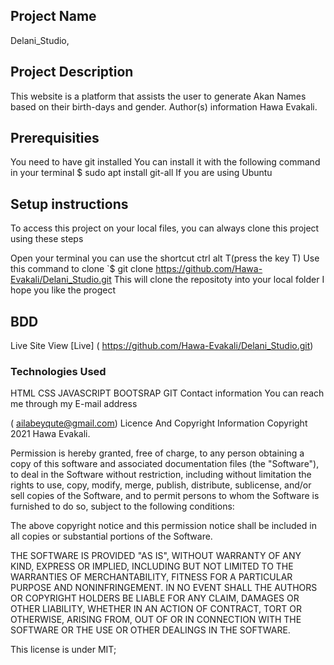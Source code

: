 ## Project Name
Delani_Studio,
## Project Description
This website is a platform that assists the user to generate Akan Names based on their birth-days and gender. Author(s) information Hawa Evakali.

## Prerequisities
You need to have git installed You can install it with the following command in your terminal $ sudo apt install git-all If you are using Ubuntu

## Setup instructions
To access this project on your local files, you can always clone this project using these steps

Open your terminal you can use the shortcut ctrl alt T(press the key T)
Use this command to clone `$ git clone https://github.com/Hawa-Evakali/Delani_Studio.git
This will clone the repositoty into your local folder I hope you like the progect
## BDD
Live Site
View [Live] ( https://github.com/Hawa-Evakali/Delani_Studio.git)

### Technologies Used
HTML CSS JAVASCRIPT BOOTSRAP GIT Contact information You can reach me through my E-mail address

( ailabeyqute@gmail.com) Licence And Copyright Information Copyright 2021 Hawa Evakali.

Permission is hereby granted, free of charge, to any person obtaining a copy of this software and associated documentation files (the "Software"), to deal in the Software without restriction, including without limitation the rights to use, copy, modify, merge, publish, distribute, sublicense, and/or sell copies of the Software, and to permit persons to whom the Software is furnished to do so, subject to the following conditions:

The above copyright notice and this permission notice shall be included in all copies or substantial portions of the Software.

THE SOFTWARE IS PROVIDED "AS IS", WITHOUT WARRANTY OF ANY KIND, EXPRESS OR IMPLIED, INCLUDING BUT NOT LIMITED TO THE WARRANTIES OF MERCHANTABILITY, FITNESS FOR A PARTICULAR PURPOSE AND NONINFRINGEMENT. IN NO EVENT SHALL THE AUTHORS OR COPYRIGHT HOLDERS BE LIABLE FOR ANY CLAIM, DAMAGES OR OTHER LIABILITY, WHETHER IN AN ACTION OF CONTRACT, TORT OR OTHERWISE, ARISING FROM, OUT OF OR IN CONNECTION WITH THE SOFTWARE OR THE USE OR OTHER DEALINGS IN THE SOFTWARE.

This license is under MIT;